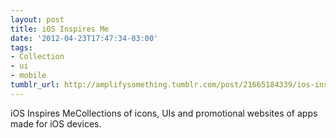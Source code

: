 ```yaml
---
layout: post
title: iOS Inspires Me
date: '2012-04-23T17:47:34-03:00'
tags:
- Collection
- ui
- mobile
tumblr_url: http://amplifysomething.tumblr.com/post/21665184339/ios-inspires-me
---
```

iOS Inspires MeCollections of icons, UIs and promotional websites of apps made for iOS devices.
